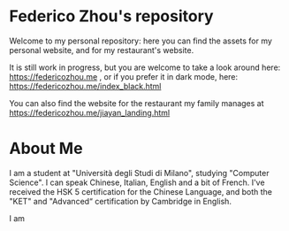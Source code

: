 # Federico Zhou's repository
Welcome to my personal repository: here you can find the assets for my personal website, and for my restaurant's website.

It is still work in progress, but you are welcome to take a look around here: https://federicozhou.me , or if you prefer it in dark mode, here: https://federicozhou.me/index_black.html

You can also find the website for the restaurant my family manages at https://federicozhou.me/jiayan_landing.html


# About Me
I am a student at "Università degli Studi di Milano", studying "Computer Science". 
I can speak Chinese, Italian, English and a bit of French.
I've received the HSK 5 certification for the Chinese Language,
and both the "KET" and "Advanced“ certification by Cambridge in English.

I am 
